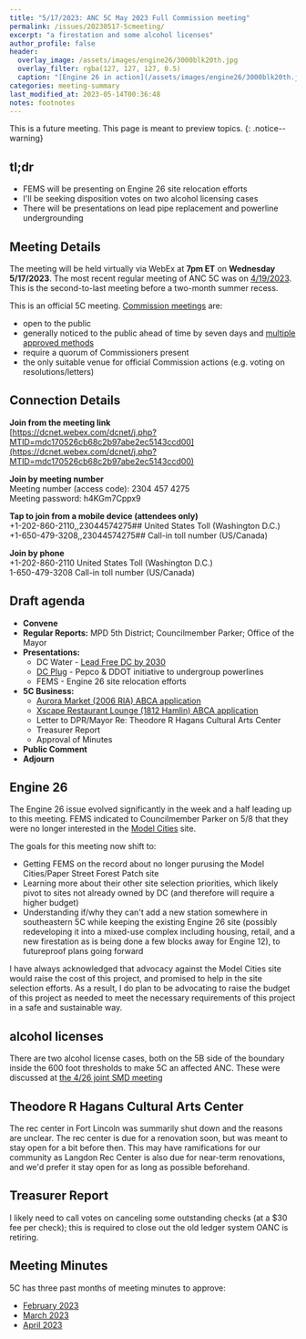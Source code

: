 ```yaml
---
title: "5/17/2023: ANC 5C May 2023 Full Commission meeting"
permalink: /issues/20230517-5cmeeting/
excerpt: "a firestation and some alcohol licenses"
author_profile: false
header:
  overlay_image: /assets/images/engine26/3000blk20th.jpg
  overlay_filter: rgba(127, 127, 127, 0.5)
  caption: "[Engine 26 in action](/assets/images/engine26/3000blk20th.jpg)"
categories: meeting-summary
last_modified_at: 2023-05-14T00:36:48
notes: footnotes
---
```

This is a future meeting. This page is meant to preview topics.
{: .notice--warning}

## tl;dr
- FEMS will be presenting on Engine 26 site relocation efforts
- I'll be seeking disposition votes on two alcohol licensing cases
- There will be presentations on lead pipe replacement and powerline undergrounding

## Meeting Details
The meeting will be held virtually via WebEx at **7pm ET** on **Wednesday 5/17/2023**. The most recent regular meeting of ANC 5C was on [4/19/2023](/issues/20230419-5cmeeting/). This is the second-to-last meeting before a two-month summer recess.

This is an official 5C meeting. [Commission meetings](https://code.dccouncil.gov/us/dc/council/code/sections/1-309.11#(b)(1)) are:
- open to the public
- generally noticed to the public ahead of time by seven days and [multiple approved methods](https://code.dccouncil.gov/us/dc/council/code/sections/1-309.11#(c))
- require a quorum of Commissioners present
- the only suitable venue for official Commission actions (e.g. voting on resolutions/letters)

## Connection Details
**Join from the meeting link**<br/>
[https://dcnet.webex.com/dcnet/j.php?MTID=mdc170526cb68c2b97abe2ec5143ccd00](https://dcnet.webex.com/dcnet/j.php?MTID=mdc170526cb68c2b97abe2ec5143ccd00)

**Join by meeting number**<br/>
Meeting number (access code): 2304 457 4275<br/>
Meeting password: h4KGm7Cppx9

**Tap to join from a mobile device (attendees only)**<br/>
+1-202-860-2110,,23044574275## United States Toll (Washington D.C.)<br/>
+1-650-479-3208,,23044574275## Call-in toll number (US/Canada)

**Join by phone**<br/>
+1-202-860-2110 United States Toll (Washington D.C.)<br/>
1-650-479-3208 Call-in toll number (US/Canada)

## Draft agenda
- **Convene**
- **Regular Reports:** MPD 5th District; Councilmember Parker; Office of the Mayor
- **Presentations:**
  - DC Water - [Lead Free DC by 2030](https://www.dcwater.com/lead)
  - [DC Plug](https://www.dcpluginfo.com/) - Pepco & DDOT initiative to undergroup powerlines
  - FEMS - Engine 26 site relocation efforts
- **5C Business:**
  - [Aurora Market (2006 RIA) ABCA application](issues/20230426-jointmeeting/#aurora-market)
  - [Xscape Restaurant Lounge (1812 Hamlin) ABCA application](issues/20230426-jointmeeting/#xscape-restaurant-and-lounge)
  - Letter to DPR/Mayor Re: Theodore R Hagans Cultural Arts Center
  - Treasurer Report
  - Approval of Minutes
- **Public Comment**
- **Adjourn**

## Engine 26
The Engine 26 issue evolved significantly in the week and a half leading up to this meeting. FEMS indicated to Councilmember Parker on 5/8 that they were no longer interested in the [Model Cities](/issues/modelcities/) site.

The goals for this meeting now shift to:
- Getting FEMS on the record about no longer purusing the Model Cities/Paper Street Forest Patch site
- Learning more about their other site selection priorities, which likely pivot to sites not already owned by DC (and therefore will require a higher budget)
- Understanding if/why they can't add a new station somewhere in southeastern 5C while keeping the existing Engine 26 site (possibly redeveloping it into a mixed-use complex including housing, retail, and a new firestation as is being done a few blocks away for Engine 12), to futureproof plans going forward

I have always acknowledged that advocacy against the Model Cities site would raise the cost of this project, and promised to help in the site selection efforts. As a result, I do plan to be advocating to raise the budget of this project as needed to meet the necessary requirements of this project in a safe and sustainable way.

## alcohol licenses
There are two alcohol license cases, both on the 5B side of the boundary inside the 600 foot thresholds to make 5C an affected ANC. These were discussed at [the 4/26 joint SMD meeting](/issues/20230426-jointmeeting/)

## Theodore R Hagans Cultural Arts Center
The rec center in Fort Lincoln was summarily shut down and the reasons are unclear. The rec center is due for a renovation soon, but was meant to stay open for a bit before then. This may have ramifications for our community as Langdon Rec Center is also due for near-term renovations, and we'd prefer it stay open for as long as possible beforehand.

## Treasurer Report
I likely need to call votes on canceling some outstanding checks (at a $30 fee per check); this is required to close out the old ledger system OANC is retiring.

## Meeting Minutes
5C has three past months of meeting minutes to approve:
- [February 2023](/issues/20230215-5cmeeting/)
- [March 2023](/issues/20230315-5cmeeting/)
- [April 2023](/issues/20230419-5cmeeting/)